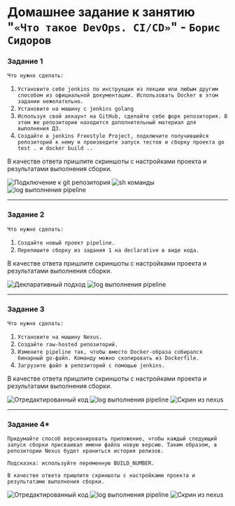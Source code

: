 # Домашнее задание к занятию "`«Что такое DevOps. CI/CD»`" - `Борис Сидоров`

### Задание 1

`Что нужно сделать:`

1. `Установите себе jenkins по инструкции из лекции или любым другим способом из официальной документации. Использовать Docker в этом задании нежелательно.`
2. `Установите на машину с jenkins golang`
3. `Используя свой аккаунт на GitHub, сделайте себе форк репозитория. В этом же репозитории находится дополнительный материал для выполнения ДЗ.`
4. `Создайте в jenkins Freestyle Project, подключите получившийся репозиторий к нему и произведите запуск тестов и сборку проекта go test . и docker build ..`

В качестве ответа пришлите скриншоты с настройками проекта и результатами выполнения сборки.

![Подключение к git репозитория](screen/8-02/task-1/8-02.task-1.1.png)
![sh команды](screen/8-02/task-1/8-02.taks.1.2.png)
![log выполнения pipeline](screen/8-02/task-1/8-02.task-1.3.png)


---

### Задание 2

`Что нужно сделать:`

1. `Создайте новый проект pipeline.`
2. `Перепишите сборку из задания 1 на declarative в виде кода.`

В качестве ответа пришлите скриншоты с настройками проекта и результатами выполнения сборки.

![Декларативный подход](screen/8-02/task-2/8-02.task-2.1.png)
![log выполнения pipeline](screen/8-02/task-2/8-02.task-2.2.png)

---

### Задание 3

`Что нужно сделать:`

1. `Установите на машину Nexus.`
2. `Создайте raw-hosted репозиторий.`
3. `Измените pipeline так, чтобы вместо Docker-образа собирался бинарный go-файл. Команду можно скопировать из Dockerfile.`
4. `Загрузите файл в репозиторий с помощью jenkins.`

В качестве ответа пришлите скриншоты с настройками проекта и результатами выполнения сборки.

![Отредактированный код](screen/8-02/task-3/8-02.task-3.1.png)
![log выполнения pipeline](screen/8-02/task-3/8-02.task-3.2.png)
![Скрин из nexus](screen/8-02/task-3/8-02.task-3.3.png)

---

### Задание 4*

```
Придумайте способ версионировать приложение, чтобы каждый следующий запуск сборки присваивал имени файла новую версию. Таким образом, в репозитории Nexus будет храниться история релизов.

Подсказка: используйте переменную BUILD_NUMBER.

В качестве ответа пришлите скриншоты с настройками проекта и результатами выполнения сборки.

```

![Отредактированный код](screen/8-02/task-4/8-02.task-4.1.png)
![log выполнения pipeline](screen/8-02/task-4/8-02.task-4.2.png)
![Скрин из nexus](screen/8-02/task-4/8-02.task-4.3.png)
